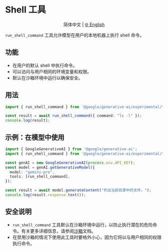 # Shell 工具

<p align="center">
  简体中文 | <a href="../../../../docs/tools/shell.md">🌐 English</a>
</p>

`run_shell_command` 工具允许模型在用户的本地机器上执行 shell 命令。

## 功能

-   在用户的默认 shell 中执行命令。
-   可以访问与用户相同的环境变量和权限。
-   默认在沙箱环境中运行以确保安全。

## 用法

```typescript
import { run_shell_command } from '@google/generative-ai/experimental/tools';

const result = await run_shell_command({ command: "ls -l" });
console.log(result);
```

## 示例：在模型中使用

```typescript
import { GoogleGenerativeAI } from '@google/generative-ai';
import { run_shell_command } from '@google/generative-ai/experimental/tools';

const genAI = new GoogleGenerativeAI(process.env.API_KEY);
const model = genAI.getGenerativeModel({
  model: "gemini-pro",
  tools: [run_shell_command],
});

const result = await model.generateContent("列出当前目录中的文件。");
console.log(result.response.text());
```

## 安全说明

-   `run_shell_command` 工具默认在沙箱环境中运行，以防止执行潜在的危险命令。有关更多详细信息，请参阅[沙箱](../sandbox.md)文档。
-   在禁用沙箱的情况下使用此工具时要格外小心，因为它将以与用户相同的权限执行命令。